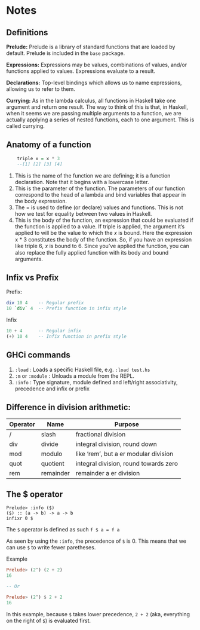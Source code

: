 # Notes

## Definitions

__Prelude:__ Prelude is a library of standard functions that are loaded by default. Prelude is included in the `base` package.

__Expressions:__ Expressions may be values, combinations of values, and/or functions applied to values. Expressions evaluate to a result.

__Declarations:__ Top-level bindings which allows us to name expressions, allowing us to refer to them.

__Currying:__ As in the lambda calculus, all functions in Haskell take one argument and return one result. The way to think of this is that, in Haskell, when it seems we are passing multiple arguments to a function, we are actually applying a series of nested functions, each to one argument. This is called currying.

## Anatomy of a function

```haskell
    triple x = x * 3
    --[1] [2] [3] [4]
```
1. This is the name of the function we are defining; it is a function declaration. Note that it begins with a lowercase letter.
2. This is the parameter of the function. The parameters of our function correspond to the head of a lambda and bind variables that appear in the body expression.
3. The = is used to define (or declare) values and functions. This is not how we test for equality between two values in Haskell.
4. This is the body of the function, an expression that could be evaluated if the function is applied to a value. If triple is applied, the argument it’s applied to will be the value to which the 𝑥 is bound. Here the expression x * 3 constitutes the body of the function. So, if you have an expression like triple 6, 𝑥 is bound to 6. Since you’ve applied the function, you can also replace the fully applied function with its body and bound arguments.

## Infix vs Prefix

Prefix:

```haskell
div 10 4    -- Regular prefix
10 `div` 4  -- Prefix function in infix style
```

Infix
```haskell
10 + 4      -- Regular infix
(+) 10 4    -- Infix function in prefix style
```

## GHCi commands

1. `:load` : Loads a specific Haskell file, e.g. `:load test.hs`
2. `:m` or `:module` : Unloads a module from the REPL.
3. `:info` : Type signature, module defined and left/right associativity, precedence and infix or prefix

## Difference in division arithmetic:

Operator|Name|Purpose
---|---|---
/|slash|fractional division
div|divide|integral division, round down
mod|modulo|like ‘rem’, but a er modular division
quot|quotient|integral division, round towards zero
rem|remainder|remainder a er division

## The $ operator

```
Prelude> :info ($)
($) :: (a -> b) -> a -> b
infixr 0 $
```

The `$` operator is defined as such
`f $ a = f a`

As seen by using the `:info`, the precedence of `$` is 0. This means that we can use `$` to write fewer paretheses.

Example

```haskell
Prelude> (2^) (2 + 2)
16

-- Or

Prelude> (2^) $ 2 + 2
16
```

In this example, because `$` takes lower precedence, `2 + 2` (aka, everything on the right of `$`) is evaluated first.